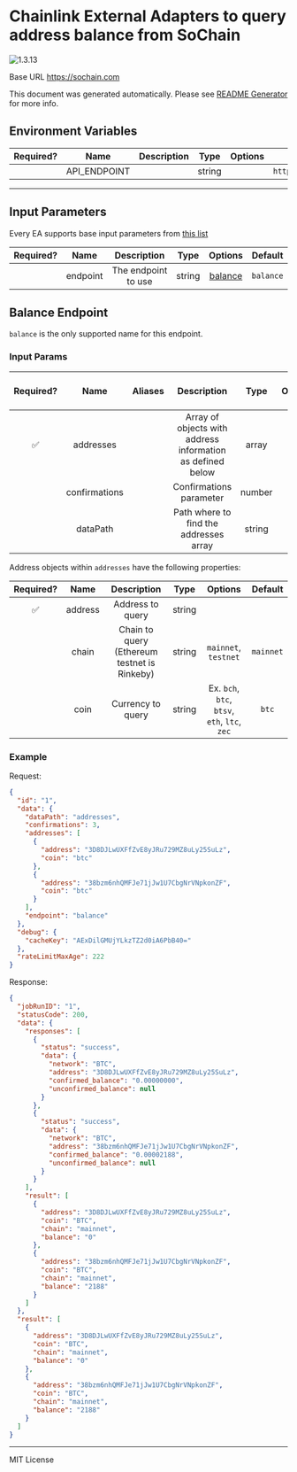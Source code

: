 # Chainlink External Adapters to query address balance from SoChain

![1.3.13](https://img.shields.io/github/package-json/v/smartcontractkit/external-adapters-js?filename=packages/sources/sochain/package.json)

Base URL https://sochain.com

This document was generated automatically. Please see [README Generator](../../scripts#readme-generator) for more info.

## Environment Variables

| Required? |     Name     | Description |  Type  | Options |        Default        |
| :-------: | :----------: | :---------: | :----: | :-----: | :-------------------: |
|           | API_ENDPOINT |             | string |         | `https://sochain.com` |

---

## Input Parameters

Every EA supports base input parameters from [this list](../../core/bootstrap#base-input-parameters)

| Required? |   Name   |     Description     |  Type  |           Options            |  Default  |
| :-------: | :------: | :-----------------: | :----: | :--------------------------: | :-------: |
|           | endpoint | The endpoint to use | string | [balance](#balance-endpoint) | `balance` |

## Balance Endpoint

`balance` is the only supported name for this endpoint.

### Input Params

| Required? |     Name      | Aliases |                        Description                         |  Type  | Options | Default  | Depends On | Not Valid With |
| :-------: | :-----------: | :-----: | :--------------------------------------------------------: | :----: | :-----: | :------: | :--------: | :------------: |
|    ✅     |   addresses   |         | Array of objects with address information as defined below | array  |         |          |            |                |
|           | confirmations |         |                  Confirmations parameter                   | number |         |   `6`    |            |                |
|           |   dataPath    |         |           Path where to find the addresses array           | string |         | `result` |            |                |

Address objects within `addresses` have the following properties:

| Required? |  Name   |                 Description                  |  Type  |                    Options                    |  Default  |
| :-------: | :-----: | :------------------------------------------: | :----: | :-------------------------------------------: | :-------: |
|    ✅     | address |               Address to query               | string |                                               |           |
|           |  chain  | Chain to query (Ethereum testnet is Rinkeby) | string |             `mainnet`, `testnet`              | `mainnet` |
|           |  coin   |              Currency to query               | string | Ex. `bch`, `btc`, `btsv`, `eth`, `ltc`, `zec` |   `btc`   |

### Example

Request:

```json
{
  "id": "1",
  "data": {
    "dataPath": "addresses",
    "confirmations": 3,
    "addresses": [
      {
        "address": "3D8DJLwUXFfZvE8yJRu729MZ8uLy25SuLz",
        "coin": "btc"
      },
      {
        "address": "38bzm6nhQMFJe71jJw1U7CbgNrVNpkonZF",
        "coin": "btc"
      }
    ],
    "endpoint": "balance"
  },
  "debug": {
    "cacheKey": "AExDilGMUjYLkzTZ2d0iA6PbB40="
  },
  "rateLimitMaxAge": 222
}
```

Response:

```json
{
  "jobRunID": "1",
  "statusCode": 200,
  "data": {
    "responses": [
      {
        "status": "success",
        "data": {
          "network": "BTC",
          "address": "3D8DJLwUXFfZvE8yJRu729MZ8uLy25SuLz",
          "confirmed_balance": "0.00000000",
          "unconfirmed_balance": null
        }
      },
      {
        "status": "success",
        "data": {
          "network": "BTC",
          "address": "38bzm6nhQMFJe71jJw1U7CbgNrVNpkonZF",
          "confirmed_balance": "0.00002188",
          "unconfirmed_balance": null
        }
      }
    ],
    "result": [
      {
        "address": "3D8DJLwUXFfZvE8yJRu729MZ8uLy25SuLz",
        "coin": "BTC",
        "chain": "mainnet",
        "balance": "0"
      },
      {
        "address": "38bzm6nhQMFJe71jJw1U7CbgNrVNpkonZF",
        "coin": "BTC",
        "chain": "mainnet",
        "balance": "2188"
      }
    ]
  },
  "result": [
    {
      "address": "3D8DJLwUXFfZvE8yJRu729MZ8uLy25SuLz",
      "coin": "BTC",
      "chain": "mainnet",
      "balance": "0"
    },
    {
      "address": "38bzm6nhQMFJe71jJw1U7CbgNrVNpkonZF",
      "coin": "BTC",
      "chain": "mainnet",
      "balance": "2188"
    }
  ]
}
```

---

MIT License
